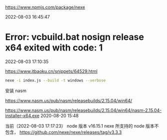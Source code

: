 https://www.npmjs.com/package/nexe

2022-08-03 16:45:47

# Error: vcbuild.bat nosign release x64 exited with code: 1

2022-08-03 17:10:35

https://www.itbaoku.cn/snippets/64529.html

```sh
nexe -i index.js --build -t windows --verbose
```

安装 nasm

https://www.nasm.us/pub/nasm/releasebuilds/2.15.04/win64/

https://www.nasm.us/pub/nasm/releasebuilds/2.15.04/win64/nasm-2.15.04-installer-x64.exe
2020-08-20 15:48

当前（2022-08-03 17:17:23） node 版本
v16.15.1
nexe 所支持的 node 版本不包含，
https://github.com/nexe/nexe/releases/tag/v3.3.3
